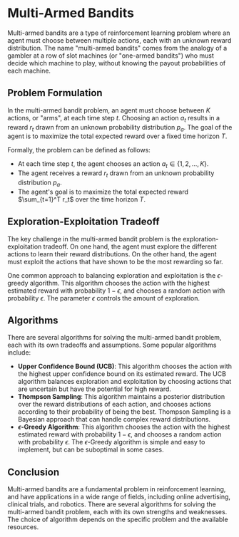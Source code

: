 # Multi-Armed Bandits

Multi-armed bandits are a type of reinforcement learning problem where an agent must choose between multiple actions, each with an unknown reward distribution. The name "multi-armed bandits" comes from the analogy of a gambler at a row of slot machines (or "one-armed bandits") who must decide which machine to play, without knowing the payout probabilities of each machine.

## Problem Formulation

In the multi-armed bandit problem, an agent must choose between $K$ actions, or "arms", at each time step $t$. Choosing an action $a_t$ results in a reward $r_t$ drawn from an unknown probability distribution $p_a$. The goal of the agent is to maximize the total expected reward over a fixed time horizon $T$.

Formally, the problem can be defined as follows:

- At each time step $t$, the agent chooses an action $a_t \in \{1, 2, ..., K\}$.
- The agent receives a reward $r_t$ drawn from an unknown probability distribution $p_a$.
- The agent's goal is to maximize the total expected reward $\sum_{t=1}^T r_t$ over the time horizon $T$.

## Exploration-Exploitation Tradeoff

The key challenge in the multi-armed bandit problem is the exploration-exploitation tradeoff. On one hand, the agent must explore the different actions to learn their reward distributions. On the other hand, the agent must exploit the actions that have shown to be the most rewarding so far.

One common approach to balancing exploration and exploitation is the $\epsilon$-greedy algorithm. This algorithm chooses the action with the highest estimated reward with probability $1-\epsilon$, and chooses a random action with probability $\epsilon$. The parameter $\epsilon$ controls the amount of exploration.

## Algorithms

There are several algorithms for solving the multi-armed bandit problem, each with its own tradeoffs and assumptions. Some popular algorithms include:

- **Upper Confidence Bound (UCB)**: This algorithm chooses the action with the highest upper confidence bound on its estimated reward. The UCB algorithm balances exploration and exploitation by choosing actions that are uncertain but have the potential for high reward.
- **Thompson Sampling**: This algorithm maintains a posterior distribution over the reward distributions of each action, and chooses actions according to their probability of being the best. Thompson Sampling is a Bayesian approach that can handle complex reward distributions.
- **$\epsilon$-Greedy Algorithm**: This algorithm chooses the action with the highest estimated reward with probability $1-\epsilon$, and chooses a random action with probability $\epsilon$. The $\epsilon$-Greedy algorithm is simple and easy to implement, but can be suboptimal in some cases.

## Conclusion

Multi-armed bandits are a fundamental problem in reinforcement learning, and have applications in a wide range of fields, including online advertising, clinical trials, and robotics. There are several algorithms for solving the multi-armed bandit problem, each with its own strengths and weaknesses. The choice of algorithm depends on the specific problem and the available resources.
